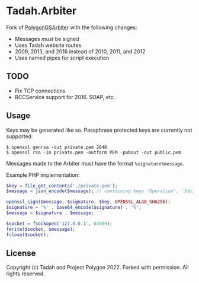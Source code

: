 # Tadah.Arbiter
Fork of [PolygonGSArbiter](https://github.com/ProjectPolygon/PolygonGSArbiter) with the following changes:
- Messages *must* be signed
- Uses Tadah website routes
- 2009, 2013, and 2016 instead of 2010, 2011, and 2012
- Uses named pipes for script execution

## TODO
- Fix TCP connections
- RCCService support for 2016. SOAP, etc.

## Usage

Keys may be generated like so. Passphrase protected keys are currently not supported.
```shell
$ openssl genrsa -out private.pem 2048
$ openssl rsa -in private.pem -outform PEM -pubout -out public.pem
```

Messages made to the Arbiter must have the format `%signature%message`.

Example PHP implementation:

```php
$key = file_get_contents('./private.pem');
$message = json_encode($message); // containing keys 'Operation', 'JobID', ...

openssl_sign($message, $signature, $key, OPENSSL_ALGO_SHA256);
$signature = '%' . base64_encode($signature) . '%';
$message = $signature . $message;

$socket = fsockopen('127.0.0.1', 64989);
fwrite($socket, $message);
fclose($socket);
```

## License
Copyright (c) Tadah and Project Polygon 2022. Forked with permission. All rights reserved.
